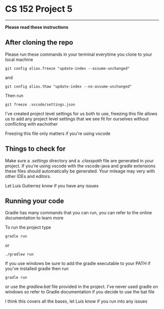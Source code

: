 # CS 152 Project 5
***

**Please read these instructions**

## After cloning the repo
Please run these commands in your terminal everytime you clone to your local machine

    git config alias.freeze "update-index --assume-unchanged"
and

    git config alias.thaw "update-index --no-assume-unchanged"

Then run

    git freeze .vscode/settings.json

I've created project level settings for us both to use, freezing this file allows us to add any project level settings that we see fit for ourselves without conflicting with eachother

Freezing this file only matters if you're using vscode

## Things to check for
Make sure a *.settings* directory and a *.classpath* file are generated in your project. If you're using vscode with the vscode-java and gradle extensions these files should automatically be generated. Your mileage may very with other IDEs and editors.

Let Luis Gutierrez know if you have any issues

## Running your code

Gradle has many commands that you can run, you can refer to the online documentation to learn more

To run the project type

    gradle run

or 

    ./gradlew run

If you use windows be sure to add the gradle executable to your PATH if you've installed gradle then run

    gradle run

or use the *gradlew.bat* file provided in the project. I've never used gradle on windows so refer to Gradle documentation if you decide to use the bat file


I think this covers all the bases, let Luis know if you run into any issues